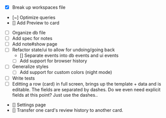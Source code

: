 - [x] Break up workspaces file
- [~] Optimize queries
- [] Add Preview to card
- [ ] Organize db file
- [ ] Add spec for notes
- [ ] Add note#show page
- [ ] Refactor state/ui to allow for undoing/going back
   - [] Separate events into db events and ui events
   - [ ] Add support for browser history
- [ ] Generalize styles
   - [ ] Add support for custom colors (night mode)
- [ ] Write tests
- [ ] Editting a row (card) in full screen, brings up the template + data and is editable. The fields are separated by dashes. Do we even need explicit fields at this point? Just use the dashes..
- [] Settings page
- [] Transfer one card's review history to another card.
